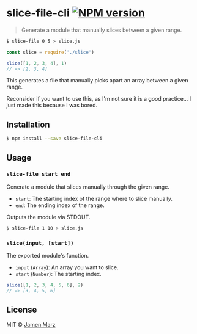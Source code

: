 # slice-file-cli [![NPM version](https://badge.fury.io/js/slice-file-cli.svg)](https://npmjs.org/package/slice-file-cli)
> Generate a module that manually slices between a given range.

```sh
$ slice-file 0 5 > slice.js
```
```js
const slice = require('./slice')

slice([1, 2, 3, 4], 1)
// => [2, 3, 4]
```

This generates a file that manually picks apart an array between a given range.

Reconsider if you want to use this, as I'm not sure it is a good practice...  I just made this because I was bored.

## Installation

```sh
$ npm install --save slice-file-cli
```

## Usage

### `slice-file start end`
Generate a module that slices manually through the given range.
 - `start`: The starting index of the range where to slice manually.
 - `end`: The ending index of the range.

Outputs the module via STDOUT.

```sh
$ slice-file 1 10 > slice.js
```

### `slice(input, [start])`
The exported module's function.
 - `input` (`Array`): An array you want to slice.
 - `start` (`Number`): The starting index.

```js
slice([1, 2, 3, 4, 5, 6], 2)
// => [3, 4, 5, 6]
```


## License

MIT © [Jamen Marz](https://github.com/jamen)
